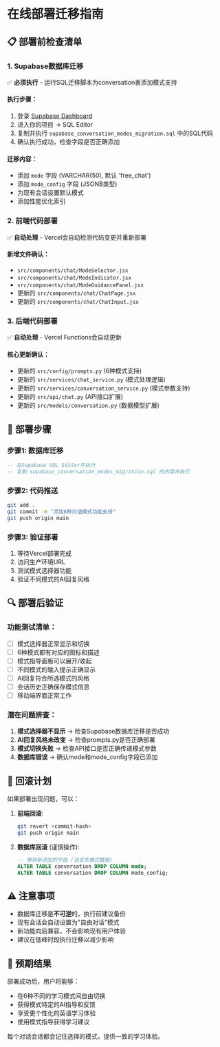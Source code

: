 # 在线部署迁移指南

## 📋 部署前检查清单

### 1. Supabase数据库迁移
✅ **必须执行** - 运行SQL迁移脚本为conversation表添加模式支持

#### 执行步骤：
1. 登录 [Supabase Dashboard](https://supabase.com/dashboard)
2. 进入你的项目 → SQL Editor
3. 复制并执行 `supabase_conversation_modes_migration.sql` 中的SQL代码
4. 确认执行成功，检查字段是否正确添加

#### 迁移内容：
- 添加 `mode` 字段 (VARCHAR(50), 默认 'free_chat')  
- 添加 `mode_config` 字段 (JSONB类型)
- 为现有会话设置默认模式
- 添加性能优化索引

### 2. 前端代码部署
✅ **自动处理** - Vercel会自动检测代码变更并重新部署

#### 新增文件确认：
- `src/components/chat/ModeSelector.jsx`
- `src/components/chat/ModeIndicator.jsx` 
- `src/components/chat/ModeGuidancePanel.jsx`
- 更新的 `src/components/chat/ChatPage.jsx`
- 更新的 `src/components/chat/ChatInput.jsx`

### 3. 后端代码部署
✅ **自动处理** - Vercel Functions会自动更新

#### 核心更新确认：
- 更新的 `src/config/prompts.py` (6种模式支持)
- 更新的 `src/services/chat_service.py` (模式处理逻辑)
- 更新的 `src/services/conversation_service.py` (模式参数支持)
- 更新的 `src/api/chat.py` (API接口扩展)
- 更新的 `src/models/conversation.py` (数据模型扩展)

## 🚀 部署步骤

### 步骤1: 数据库迁移
```sql
-- 在Supabase SQL Editor中执行
-- 复制 supabase_conversation_modes_migration.sql 的内容并执行
```

### 步骤2: 代码推送
```bash
git add .
git commit -m "添加6种对话模式功能支持"
git push origin main
```

### 步骤3: 验证部署
1. 等待Vercel部署完成
2. 访问生产环境URL
3. 测试模式选择器功能
4. 验证不同模式的AI回复风格

## 🔍 部署后验证

### 功能测试清单：
- [ ] 模式选择器正常显示和切换
- [ ] 6种模式都有对应的图标和描述
- [ ] 模式指导面板可以展开/收起
- [ ] 不同模式的输入提示正确显示
- [ ] AI回复符合所选模式的风格
- [ ] 会话历史正确保存模式信息
- [ ] 移动端界面正常工作

### 潜在问题排查：
1. **模式选择器不显示** → 检查Supabase数据库迁移是否成功
2. **AI回复风格未改变** → 检查prompts.py是否正确部署
3. **模式切换失败** → 检查API接口是否正确传递模式参数
4. **数据库错误** → 确认mode和mode_config字段已添加

## 📝 回滚计划

如果部署出现问题，可以：

1. **前端回滚**: 
   ```bash
   git revert <commit-hash>
   git push origin main
   ```

2. **数据库回滚** (谨慎操作):
   ```sql
   -- 移除新添加的字段 (会丢失模式数据)
   ALTER TABLE conversation DROP COLUMN mode;
   ALTER TABLE conversation DROP COLUMN mode_config;
   ```

## ⚠️ 注意事项

- 数据库迁移是**不可逆**的，执行前建议备份
- 现有会话会自动设置为"自由对话"模式
- 新功能向后兼容，不会影响现有用户体验
- 建议在低峰时段执行迁移以减少影响

## 🎯 预期结果

部署成功后，用户将能够：
- 在6种不同的学习模式间自由切换
- 获得模式特定的AI指导和反馈
- 享受更个性化的英语学习体验
- 使用模式指导获得学习建议

每个对话会话都会记住选择的模式，提供一致的学习体验。